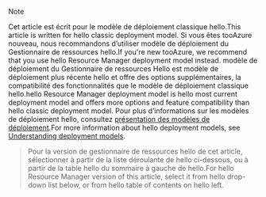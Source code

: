 > [!NOTE]
> <span data-ttu-id="dbc98-101">Cet article est écrit pour le modèle de déploiement classique hello.</span><span class="sxs-lookup"><span data-stu-id="dbc98-101">This article is written for hello classic deployment model.</span></span> <span data-ttu-id="dbc98-102">Si vous êtes tooAzure nouveau, nous recommandons d’utiliser modèle de déploiement du Gestionnaire de ressources hello.</span><span class="sxs-lookup"><span data-stu-id="dbc98-102">If you're new tooAzure, we recommend that you use hello Resource Manager deployment model instead.</span></span> <span data-ttu-id="dbc98-103">modèle de déploiement du Gestionnaire de ressources Hello est modèle de déploiement plus récente hello et offre des options supplémentaires, la compatibilité des fonctionnalités que le modèle de déploiement classique hello.</span><span class="sxs-lookup"><span data-stu-id="dbc98-103">hello Resource Manager deployment model is hello most current deployment model and offers more options and feature compatibility than hello classic deployment model.</span></span> <span data-ttu-id="dbc98-104">Pour plus d’informations sur les modèles de déploiement hello, consultez [présentation des modèles de déploiement](../articles/resource-manager-deployment-model.md).</span><span class="sxs-lookup"><span data-stu-id="dbc98-104">For more information about hello deployment models, see [Understanding deployment models](../articles/resource-manager-deployment-model.md).</span></span>

> <span data-ttu-id="dbc98-105">Pour la version de gestionnaire de ressources hello de cet article, sélectionner à partir de la liste déroulante de hello ci-dessous, ou à partir de la table hello du sommaire à gauche de hello.</span><span class="sxs-lookup"><span data-stu-id="dbc98-105">For hello Resource Manager version of this article, select it from hello drop-down list below, or from hello table of contents on hello left.</span></span>
>
>